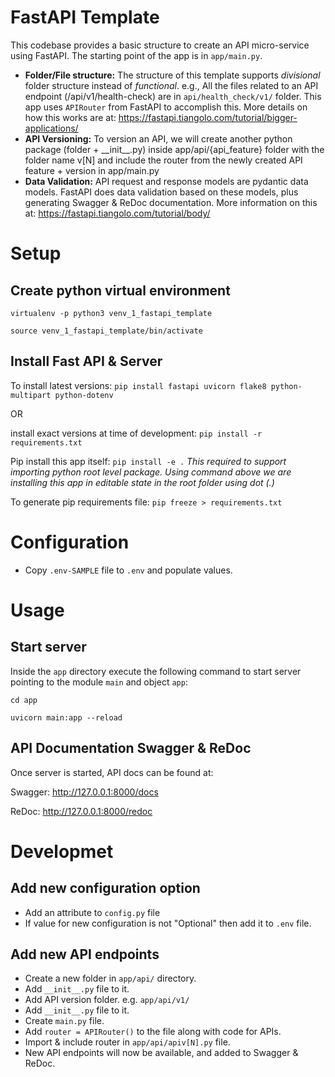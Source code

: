 # FastAPI Template
This codebase provides a basic structure to create an API micro-service using FastAPI. The starting point of the app is in `app/main.py`.
- **Folder/File structure:** The structure of this template supports *divisional* folder structure instead of *functional*. e.g., All the files related to an API endpoint (/api/v1/health-check) are in `api/health_check/v1/` folder. This app uses `APIRouter` from FastAPI to accomplish this. More details on how this works are at: https://fastapi.tiangolo.com/tutorial/bigger-applications/
- **API Versioning:** To version an API, we will create another python package (folder + \_\_init\_\_.py) inside app/api/{api_feature} folder with the folder name v[N] and include the router from the newly created API feature + version in app/main.py
- **Data Validation:** API request and response models are pydantic data models. FastAPI does data validation based on these models, plus generating Swagger & ReDoc documentation. More information on this at: https://fastapi.tiangolo.com/tutorial/body/


# Setup

## Create python virtual environment
`virtualenv -p python3 venv_1_fastapi_template`

`source venv_1_fastapi_template/bin/activate`

## Install Fast API & Server
To install latest versions: `pip install fastapi uvicorn flake8 python-multipart python-dotenv`

OR 

install exact versions at time of development: `pip install -r requirements.txt`

Pip install this app itself: `pip install -e .`
*This required to support importing python root level package. Using command above we are installing this app in editable state in the root folder using dot (.)*

To generate pip requirements file: `pip freeze > requirements.txt`


# Configuration
- Copy `.env-SAMPLE` file to `.env` and populate values.


# Usage

## Start server
Inside the `app` directory execute the following command to start server pointing to the module `main` and object `app`:

`cd app`

`uvicorn main:app --reload` 

## API Documentation Swagger & ReDoc
Once server is started, API docs can be found at:

Swagger: http://127.0.0.1:8000/docs

ReDoc: http://127.0.0.1:8000/redoc


# Developmet

## Add new configuration option
- Add an attribute to `config.py` file
- If value for new configuration is not "Optional" then add it to `.env` file.

## Add new API endpoints
- Create a new folder in `app/api/` directory.
- Add `__init__.py` file to it.
- Add API version folder. e.g. `app/api/v1/`
- Add `__init__.py` file to it.
- Create `main.py` file.
- Add `router = APIRouter()` to the file along with code for APIs.
- Import & include router in `app/api/apiv[N].py` file.
- New API endpoints will now be available, and added to Swagger & ReDoc.